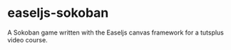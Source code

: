 easeljs-sokoban
===============

A Sokoban game written with the Easeljs canvas framework for a tutsplus video course.
